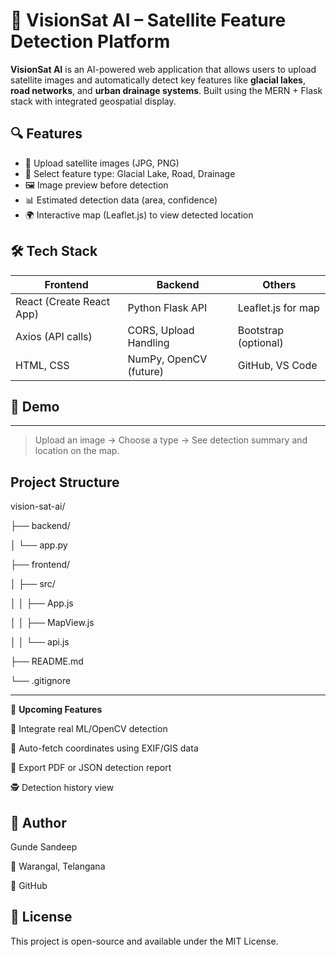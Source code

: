# 🚀 VisionSat AI – Satellite Feature Detection Platform

**VisionSat AI** is an AI-powered web application that allows users to upload satellite images and automatically detect key features like **glacial lakes**, **road networks**, and **urban drainage systems**. Built using the MERN + Flask stack with integrated geospatial display.

## 🔍 Features

- 📂 Upload satellite images (JPG, PNG)
- 🧠 Select feature type: Glacial Lake, Road, Drainage
- 🖼 Image preview before detection
- 📊 Estimated detection data (area, confidence)
- 🌍 Interactive map (Leaflet.js) to view detected location

## 🛠️ Tech Stack

| Frontend        | Backend         | Others            |
|------------------|------------------|--------------------|
| React (Create React App) | Python Flask API  | Leaflet.js for map |
| Axios (API calls)        | CORS, Upload Handling | Bootstrap (optional) |
| HTML, CSS        | NumPy, OpenCV (future) | GitHub, VS Code   |

## 📸 Demo
---

> Upload an image →   Choose a type →   See detection summary and location on the map.


**Project Structure**
---
vision-sat-ai/

├── backend/

│    └── app.py

├── frontend/

│    ├── src/

│    │    ├── App.js

│    │    ├── MapView.js

│    │    └── api.js

├── README.md

└── .gitignore

---
🤖 **Upcoming Features**


🧠 Integrate real ML/OpenCV detection

📍 Auto-fetch coordinates using EXIF/GIS data

📄 Export PDF or JSON detection report

🕵️ Detection history view

🙌 **Author**
---
Gunde Sandeep

📍 Warangal, Telangana

🔗 GitHub

📜 **License**
---
This project is open-source and available under the MIT License.

